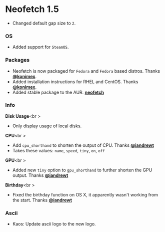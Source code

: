 # Neofetch 1.5

- Changed default gap size to `2`.

### OS

- Added support for `SteamOS`.

### Packages

- Neofetch is now packaged for `Fedora` and `Fedora` based distros. Thanks **[@konimex](https://github.com/konimex)**.
- Added installation instructions for RHEL and CentOS. Thanks **[@konimex](https://github.com/konimex)**.
- Added stable package to the AUR. **[neofetch](https://aur.archlinux.org/packages/neofetch/)**

### Info

**Disk Usage**<br \>
- Only display usage of local disks.

**CPU**<br \>
- Add `cpu_shorthand` to shorten the output of CPU. Thanks **[@iandrewt](https://github.com/iandrewt)**
- Takes these values: `name`, `speed`, `tiny`, `on`, `off`

**GPU**<br \>
- Added new `tiny` option to `gpu_shorthand` to further shorten the GPU output. Thanks **[@iandrewt](https://github.com/iandrewt)**

**Birthday**<br \>
- Fixed the birthday function on OS X, it apparently wasn't working from the start. Thanks **[@iandrewt](https://github.com/iandrewt)**

### Ascii

- Kaos: Update ascii logo to the new logo.
